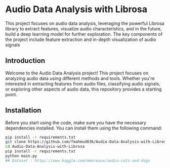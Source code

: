 # Audio Data Analysis with Librosa

This project focuses on audio data analysis, leveraging the powerful Librosa library to extract features, visualize audio characteristics, and in the future, build a deep learning model for further exploration. The key components of the project include feature extraction and in-depth visualization of audio signals
## Introduction

Welcome to the Audio Data Analysis project! This project focuses on analyzing audio data using different methods and tools. Whether you're interested in extracting features from audio files, classifying audio signals, or exploring other aspects of audio data, this repository provides a starting point.

## Installation

Before you start using the code, make sure you have the necessary dependencies installed. You can install them using the following command:

```bash
pip install -r requirements.txt
git clone https://github.com/fmahmud836/Audio-Data-Analysis-with-Librosa.git
cd Audio-Data-Analysis-with-Librosa
pip install -r requirements.txt
python main.py
## Dataset : https://www.kaggle.com/mmoreaux/audio-cats-and-dogs
